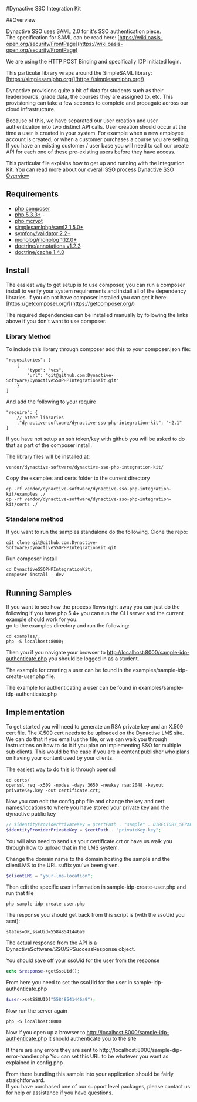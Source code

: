 #Dynactive SSO Integration Kit

##Overview

Dynactive SSO uses SAML 2.0 for it's SSO authentication piece.  
The specification for SAML can be read here: [https://wiki.oasis-open.org/security/FrontPage](https://wiki.oasis-open.org/security/FrontPage)

We are using the HTTP POST Binding and specifically IDP initiated login.

This particular library wraps around the SimpleSAML library: [https://simplesamlphp.org/](https://simplesamlphp.org/)

Dynactive provisions quite a bit of data for students such as their leaderboards,
grade data, the courses they are assigned to, etc.  This provisioning can take 
a few seconds to complete and propagate across our cloud infrastructure.

Because of this, we have separated our user creation and user authentication into two distinct API calls.
User creation should occur at the time a user is created in your system.  For example when a new employee
account is created, or when a customer purchases a course you are selling.  If you have an existing customer / user 
base you will need to call our create API for each one of these pre-existing users before they have access.

This particular file explains how to get up and running with the Integration Kit.  You can read more about our overall SSO process [Dynactive SSO Overview](DynactiveSSOOverview.md)

## Requirements

* [php composer](https://getcomposer.org/)
* [php 5.3.3+](http://php.net/) -
* [php mcrypt](http://php.net/manual/en/book.mcrypt.php)
* [simplesamlphp/saml2 1.5.0+](https://github.com/simplesamlphp/saml2)
* [symfony/validator 2.2+](https://github.com/symfony/Validator)
* [monolog/monolog 1.12.0+](https://github.com/Seldaek/monolog.git)
* [doctrine/annotations v1.2.3](https://github.com/doctrine/annotations.git)
* [doctrine/cache 1.4.0](https://github.com/doctrine/cache.git)

## Install
The easiest way to get setup is to use composer, you can run a composer install to verify your system requirements
and install all of the dependency libraries. If you do not have composer installed you can get it here: [https://getcomposer.org/](https://getcomposer.org/)

The required dependencies can be installed manually by following the links above if you don't want to use composer.

### Library Method

To include this library through composer add this to your composer.json file:
```
"repositories": [
    {
        "type": "vcs",
        "url": "git@github.com:Dynactive-Software/DynactiveSSOPHPIntegrationKit.git"
    }
]
```

And add the following to your require
```
"require": {
    // other libraries
    ,"dynactive-software/dynactive-sso-php-integration-kit": "~2.1"
}
```

If you have not setup an ssh token/key with github you will be asked to do that as part
of the composer install.

The library files will be installed at:

`vendor/dynactive-software/dynactive-sso-php-integration-kit/`

Copy the examples and certs folder to the current directory
```Shell
cp -rf vendor/dynactive-software/dynactive-sso-php-integration-kit/examples ./
cp -rf vendor/dynactive-software/dynactive-sso-php-integration-kit/certs ./
```

### Standalone method

If you want to run the samples standalone do the following.
Clone the repo:

```Shell
git clone git@github.com:Dynactive-Software/DynactiveSSOPHPIntegrationKit.git
```

Run composer install
```Shell
cd DynactiveSSOPHPIntegrationKit;
composer install --dev
```

## Running Samples
If you want to see how the process flows right away you can just do the following
if you have php 5.4+ you can run the CLI server and the current example should work for you.  
go to the examples directory and run the following:

```Shell
cd examples/;
php -S localhost:8000;
```

Then you if you navigate your browser to [http://localhost:8000/sample-idp-authenticate.php](http://localhost:8000/sample-idp-authenticate.php)
you should be logged in as a student.

The example for creating a user can be found in the examples/sample-idp-create-user.php file.

The example for authenticating a user can be found in examples/sample-idp-authenticate.php

## Implementation

To get started you will need to generate an RSA private key and an X.509 cert file.  The X.509 cert needs to be uploaded on the Dynactive LMS
site.  We can do that if you email us the file, or we can walk you through instructions on how to do it if you plan on implementing SSO for
multiple sub clients.  This would be the case if you are a content publisher who plans on having your content used by your clients.

The easiest way to do this is through openssl

```Shell
cd certs/
openssl req -x509 -nodes -days 3650 -newkey rsa:2048 -keyout privateKey.key -out certificate.crt;
```

Now you can edit the config.php file and change the key and cert names/locations to where you have stored your private key and the dynactive public key
```PHP
// $identityProviderPrivateKey = $certPath . "sample" . DIRECTORY_SEPARATOR . "idpkey.key";
$identityProviderPrivateKey = $certPath . "privateKey.key";
```

You will also need to send us your certificate.crt or have us walk you through how to upload that in the LMS system.

Change the domain name to the domain hosting the sample and the clientLMS to the URL suffix you've been given.
```PHP
$clientLMS = "your-lms-location";
```

Then edit the specific user information in sample-idp-create-user.php and run that file

```Shell
php sample-idp-create-user.php
```

The response you should get back from this script is (with the ssoUid you sent):

`status=OK,ssoUid=55848541446a9`

The actual response from the API is a DynactiveSoftware/SSO/SPSuccessResponse object.

You should save off your ssoUid for the user from the response

```PHP
echo $response->getSsoUid();
```

From here you need to set the ssoUid for the user in sample-idp-authenticate.php

```PHP
$user->setSSOUID("55848541446a9");
```

Now run the server again

```Shell
php -S localhost:8000
```

Now if you open up a browser to [http://localhost:8000/sample-idp-authenticate.php](http://localhost:8000/sample-idp-authenticate.php)
it should authenticate you to the site

If there are any errors they are sent to http://localhost:8000/sample-dip-error-handler.php
You can set this URL to be whatever you want as explained in config.php

From there bundling this sample into your application should be fairly straightforward.  
If you have purchased one of our support level packages, please contact us for help or assistance if you have questions.
